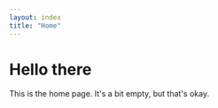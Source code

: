 ```yaml
---
layout: index
title: "Home"
---
```


# Hello there

This is the <c-highlight>home page</c-highlight>. It's a bit empty, but that's okay.


